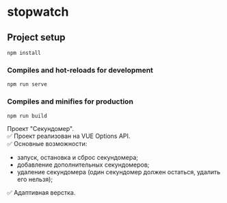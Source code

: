 # stopwatch

## Project setup
```
npm install
```

### Compiles and hot-reloads for development
```
npm run serve
```

### Compiles and minifies for production
```
npm run build
```

Проект "Секундомер".  
:white_check_mark: Проект реализован на VUE Options API.  
:white_check_mark: Основные возможности:  
  - запуск, остановка и сброс секундомера;  
  - добавление дополнительных секундомеров;  
  - удаление секундомера (один секундомер должен остаться, удалить его нельзя);  

:white_check_mark: Адаптивная верстка.
